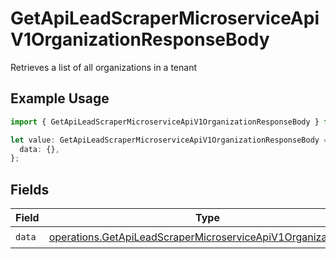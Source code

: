 # GetApiLeadScraperMicroserviceApiV1OrganizationResponseBody

Retrieves a list of all organizations in a tenant

## Example Usage

```typescript
import { GetApiLeadScraperMicroserviceApiV1OrganizationResponseBody } from "oppulence-backend-sdk/models/operations";

let value: GetApiLeadScraperMicroserviceApiV1OrganizationResponseBody = {
  data: {},
};
```

## Fields

| Field                                                                                                                                          | Type                                                                                                                                           | Required                                                                                                                                       | Description                                                                                                                                    |
| ---------------------------------------------------------------------------------------------------------------------------------------------- | ---------------------------------------------------------------------------------------------------------------------------------------------- | ---------------------------------------------------------------------------------------------------------------------------------------------- | ---------------------------------------------------------------------------------------------------------------------------------------------- |
| `data`                                                                                                                                         | [operations.GetApiLeadScraperMicroserviceApiV1OrganizationData](../../models/operations/getapileadscrapermicroserviceapiv1organizationdata.md) | :heavy_check_mark:                                                                                                                             | N/A                                                                                                                                            |